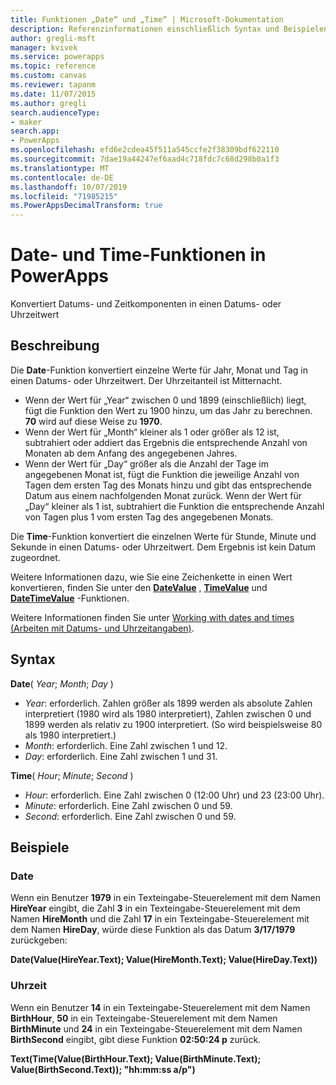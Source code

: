 ```yaml
---
title: Funktionen „Date“ und „Time“ | Microsoft-Dokumentation
description: Referenzinformationen einschließlich Syntax und Beispielen für die Funktionen „Date“ und „Time“ in PowerApps
author: gregli-msft
manager: kvivek
ms.service: powerapps
ms.topic: reference
ms.custom: canvas
ms.reviewer: tapanm
ms.date: 11/07/2015
ms.author: gregli
search.audienceType:
- maker
search.app:
- PowerApps
ms.openlocfilehash: efd6e2cdea45f511a545ccfe2f38309bdf622110
ms.sourcegitcommit: 7dae19a44247ef6aad4c718fdc7c68d298b0a1f3
ms.translationtype: MT
ms.contentlocale: de-DE
ms.lasthandoff: 10/07/2019
ms.locfileid: "71985215"
ms.PowerAppsDecimalTransform: true
---
```

# <a name="date-and-time-functions-in-powerapps"></a>Date- und Time-Funktionen in PowerApps
Konvertiert Datums- und Zeitkomponenten in einen Datums- oder Uhrzeitwert

## <a name="description"></a>Beschreibung
Die **Date**-Funktion konvertiert einzelne Werte für Jahr, Monat und Tag in einen Datums- oder Uhrzeitwert.  Der Uhrzeitanteil ist Mitternacht.

* Wenn der Wert für „Year“ zwischen 0 und 1899 (einschließlich) liegt, fügt die Funktion den Wert zu 1900 hinzu, um das Jahr zu berechnen.  **70** wird auf diese Weise zu **1970**.
* Wenn der Wert für „Month“ kleiner als 1 oder größer als 12 ist, subtrahiert oder addiert das Ergebnis die entsprechende Anzahl von Monaten ab dem Anfang des angegebenen Jahres.
* Wenn der Wert für „Day“ größer als die Anzahl der Tage im angegebenen Monat ist, fügt die Funktion die jeweilige Anzahl von Tagen dem ersten Tag des Monats hinzu und gibt das entsprechende Datum aus einem nachfolgenden Monat zurück.  Wenn der Wert für „Day“ kleiner als 1 ist, subtrahiert die Funktion die entsprechende Anzahl von Tagen plus 1 vom ersten Tag des angegebenen Monats.

Die **Time**-Funktion konvertiert die einzelnen Werte für Stunde, Minute und Sekunde in einen Datums- oder Uhrzeitwert.  Dem Ergebnis ist kein Datum zugeordnet.

Weitere Informationen dazu, wie Sie eine Zeichenkette in einen Wert konvertieren, finden Sie unter den  **[DateValue](function-datevalue-timevalue.md)** ,  **[TimeValue](function-datevalue-timevalue.md)** und  **[DateTimeValue](function-datevalue-timevalue.md)** -Funktionen.  

Weitere Informationen finden Sie unter [Working with dates and times (Arbeiten mit Datums- und Uhrzeitangaben)](../show-text-dates-times.md).

## <a name="syntax"></a>Syntax
**Date**( *Year*; *Month*; *Day* )

* *Year*: erforderlich.  Zahlen größer als 1899 werden als absolute Zahlen interpretiert (1980 wird als 1980 interpretiert), Zahlen zwischen 0 und 1899 werden als relativ zu 1900 interpretiert. (So wird beispielsweise 80 als 1980 interpretiert.)
* *Month*: erforderlich.  Eine Zahl zwischen 1 und 12.
* *Day*: erforderlich. Eine Zahl zwischen 1 und 31.

**Time**( *Hour*; *Minute*; *Second* )

* *Hour*: erforderlich.  Eine Zahl zwischen 0 (12:00 Uhr) und 23 (23:00 Uhr).
* *Minute*: erforderlich. Eine Zahl zwischen 0 und 59.
* *Second*: erforderlich. Eine Zahl zwischen 0 und 59.

## <a name="examples"></a>Beispiele
### <a name="date"></a>Date
Wenn ein Benutzer **1979** in ein Texteingabe-Steuerelement mit dem Namen **HireYear** eingibt, die Zahl **3** in ein Texteingabe-Steuerelement mit dem Namen **HireMonth** und die Zahl **17** in ein Texteingabe-Steuerelement mit dem Namen **HireDay**, würde diese Funktion als das Datum **3/17/1979** zurückgeben:

**Date(Value(HireYear.Text); Value(HireMonth.Text); Value(HireDay.Text))**

### <a name="time"></a>Uhrzeit
Wenn ein Benutzer **14** in ein Texteingabe-Steuerelement mit dem Namen **BirthHour**, **50** in ein Texteingabe-Steuerelement mit dem Namen **BirthMinute** und **24** in ein Texteingabe-Steuerelement mit dem Namen **BirthSecond** eingibt, gibt diese Funktion **02:50:24 p** zurück.

**Text(Time(Value(BirthHour.Text); Value(BirthMinute.Text); Value(BirthSecond.Text)); "hh:mm:ss a/p")**

